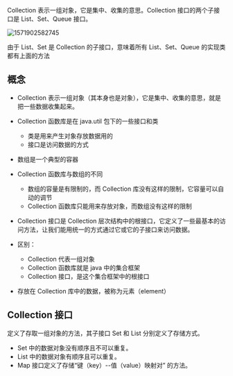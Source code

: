 Collection 表示一组对象，它是集中、收集的意思。Collection 接口的两个子接口是 List、Set、Queue 接口。

![1571902582745](assets/1571902582745.png)

由于 List、Set 是 Collection 的子接口，意味着所有 List、Set、Queue 的实现类都有上面的方法

## 概念

- Collection 表示一组对象（其本身也是对象），它是集中、收集的意思，就是把一些数据收集起来。
- Collection 函数库是在 java.util 包下的一些接口和类
  - 类是用来产生对象存放数据用的
  - 接口是访问数据的方式
- 数组是一个典型的容器
- Collection 函数库与数组的不同
  - 数组的容量是有限制的，而 Collection 库没有这样的限制，它容量可以自动的调节
  - Collection 函数库只能用来存放对象，而数组没有这样的限制
- Collection 接口是 Collection 层次结构中的根接口，它定义了一些最基本的访问方法，让我们能用统一的方式通过它或它的子接口来访问数据。

- 区别：
  - Collection 代表一组对象
  - Collection 函数库就是 java 中的集合框架
  - Collection 接口，是这个集合框架中的根接口
- 存放在 Collection 库中的数据，被称为元素（element）

## Collection 接口

定义了存取一组对象的方法，其子接口 Set 和 List 分别定义了存储方式。

- Set 中的数据对象没有顺序且不可以重复。
- List 中的数据对象有顺序且可以重复。
- Map 接口定义了存储“键（key）--值（value）映射对” 的方法。